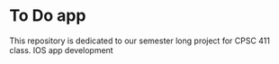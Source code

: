 # To Do app
This repository is dedicated to our semester long project for CPSC 411 class. IOS app development

